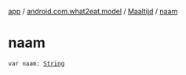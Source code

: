 [app](../../index.md) / [android.com.what2eat.model](../index.md) / [Maaltijd](index.md) / [naam](./naam.md)

# naam

`var naam: `[`String`](https://kotlinlang.org/api/latest/jvm/stdlib/kotlin/-string/index.html)